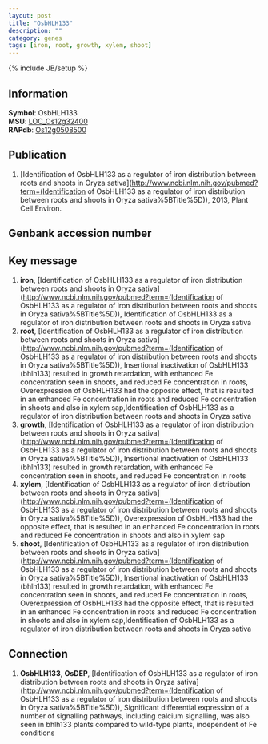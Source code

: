 ```yaml
---
layout: post
title: "OsbHLH133"
description: ""
category: genes
tags: [iron, root, growth, xylem, shoot]
---
```

{% include JB/setup %}

## Information
__Symbol__: OsbHLH133  
__MSU__: [LOC_Os12g32400](http://rice.plantbiology.msu.edu/cgi-bin/ORF_infopage.cgi?orf=LOC_Os12g32400)  
__RAPdb__: [Os12g0508500](http://rapdb.dna.affrc.go.jp/viewer/gbrowse_details/irgsp1?name=Os12g0508500)  

## Publication
1. [Identification of OsbHLH133 as a regulator of iron distribution between roots and shoots in Oryza sativa](http://www.ncbi.nlm.nih.gov/pubmed?term=(Identification of OsbHLH133 as a regulator of iron distribution between roots and shoots in Oryza sativa%5BTitle%5D)), 2013, Plant Cell Environ.

## Genbank accession number

## Key message
1. __iron__, [Identification of OsbHLH133 as a regulator of iron distribution between roots and shoots in Oryza sativa](http://www.ncbi.nlm.nih.gov/pubmed?term=(Identification of OsbHLH133 as a regulator of iron distribution between roots and shoots in Oryza sativa%5BTitle%5D)), Identification of OsbHLH133 as a regulator of iron distribution between roots and shoots in Oryza sativa
2. __root__, [Identification of OsbHLH133 as a regulator of iron distribution between roots and shoots in Oryza sativa](http://www.ncbi.nlm.nih.gov/pubmed?term=(Identification of OsbHLH133 as a regulator of iron distribution between roots and shoots in Oryza sativa%5BTitle%5D)),  Insertional inactivation of OsbHLH133 (bhlh133) resulted in growth retardation, with enhanced Fe concentration seen in shoots, and reduced Fe concentration in roots, Overexpression of OsbHLH133 had the opposite effect, that is resulted in an enhanced Fe concentration in roots and reduced Fe concentration in shoots and also in xylem sap,Identification of OsbHLH133 as a regulator of iron distribution between roots and shoots in Oryza sativa
3. __growth__, [Identification of OsbHLH133 as a regulator of iron distribution between roots and shoots in Oryza sativa](http://www.ncbi.nlm.nih.gov/pubmed?term=(Identification of OsbHLH133 as a regulator of iron distribution between roots and shoots in Oryza sativa%5BTitle%5D)),  Insertional inactivation of OsbHLH133 (bhlh133) resulted in growth retardation, with enhanced Fe concentration seen in shoots, and reduced Fe concentration in roots
4. __xylem__, [Identification of OsbHLH133 as a regulator of iron distribution between roots and shoots in Oryza sativa](http://www.ncbi.nlm.nih.gov/pubmed?term=(Identification of OsbHLH133 as a regulator of iron distribution between roots and shoots in Oryza sativa%5BTitle%5D)),  Overexpression of OsbHLH133 had the opposite effect, that is resulted in an enhanced Fe concentration in roots and reduced Fe concentration in shoots and also in xylem sap
5. __shoot__, [Identification of OsbHLH133 as a regulator of iron distribution between roots and shoots in Oryza sativa](http://www.ncbi.nlm.nih.gov/pubmed?term=(Identification of OsbHLH133 as a regulator of iron distribution between roots and shoots in Oryza sativa%5BTitle%5D)),  Insertional inactivation of OsbHLH133 (bhlh133) resulted in growth retardation, with enhanced Fe concentration seen in shoots, and reduced Fe concentration in roots, Overexpression of OsbHLH133 had the opposite effect, that is resulted in an enhanced Fe concentration in roots and reduced Fe concentration in shoots and also in xylem sap,Identification of OsbHLH133 as a regulator of iron distribution between roots and shoots in Oryza sativa

## Connection
1. __OsbHLH133__, __OsDEP__, [Identification of OsbHLH133 as a regulator of iron distribution between roots and shoots in Oryza sativa](http://www.ncbi.nlm.nih.gov/pubmed?term=(Identification of OsbHLH133 as a regulator of iron distribution between roots and shoots in Oryza sativa%5BTitle%5D)),  Significant differential expression of a number of signalling pathways, including calcium signalling, was also seen in bhlh133 plants compared to wild-type plants, independent of Fe conditions


